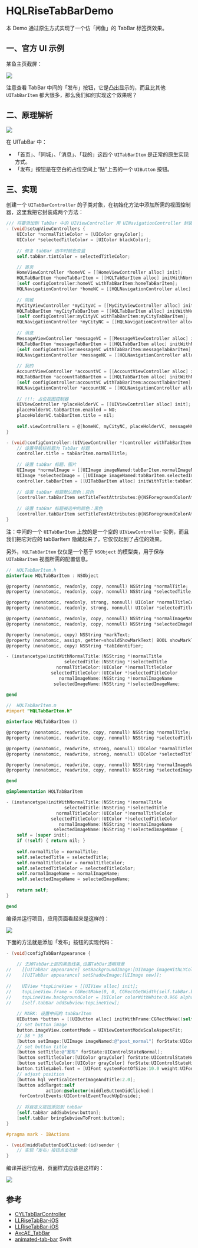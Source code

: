 # HQLRiseTabBarDemo
本 Demo 通过原生方式实现了一个仿「闲鱼」的 TabBar 标签页效果。

## 一、官方 UI 示例

某鱼主页截屏：

![](https://upload-images.jianshu.io/upload_images/2648731-72f2acd767a501be.jpeg?imageMogr2/auto-orient/strip%7CimageView2/2/w/300)

注意查看 TabBar 中间的「发布」按钮，它是凸出显示的，而且比其他 `UITabBarItem` 都大很多，那么我们如何实现这个效果呢？


## 二、原理解析

![](https://upload-images.jianshu.io/upload_images/2648731-4928e573deb0b7ae.png?imageMogr2/auto-orient/strip%7CimageView2/2/w/300)

在 UITabBar 中：

* 「首页」、「同城」、「消息」、「我的」这四个 `UITabBarItem` 是正常的原生实现方式。
* 「发布」按钮是在空白的占位空间上“贴”上去的一个 `UIButton` 按钮。


## 三、实现

创建一个 `UITabBarController` 的子类对象，在初始化方法中添加所需的视图控制器，这里我把它封装成两个方法：

```Objective-C
/// 将要添加到 TabBar 中的 UIViewController 用 UINavigationController 封装后再添加
- (void)setupViewControllers {
    UIColor *normalTitleColor = [UIColor grayColor];
    UIColor *selectedTitleColor = [UIColor blackColor];
    
    // 修复 tabBar 选中时颜色变蓝
    self.tabBar.tintColor = selectedTitleColor;

    // 首页
    HomeViewController *homeVC = [[HomeViewController alloc] init];
    HQLTabBarItem *homeTabBarItem = [[HQLTabBarItem alloc] initWithNormalTitle:@"首页" selectedTitle:@"首页" normalTitleColor:normalTitleColor selectedTitleColor:selectedTitleColor normalImageName:@"home_normal" selectedImageName:@"home_highlight"];
    [self configController:homeVC withTabBarItem:homeTabBarItem];
    HQLNavigationController *homeNC = [[HQLNavigationController alloc] initWithRootViewController:homeVC];
    
    // 同城
    MyCityViewController *myCityVC = [[MyCityViewController alloc] init];
    HQLTabBarItem *myCityTabBarItem = [[HQLTabBarItem alloc] initWithNormalTitle:@"同城" selectedTitle:@"同城" normalTitleColor:normalTitleColor selectedTitleColor:selectedTitleColor normalImageName:@"mycity_normal" selectedImageName:@"mycity_highlight"];
    [self configController:myCityVC withTabBarItem:myCityTabBarItem];
    HQLNavigationController *myCityNC = [[HQLNavigationController alloc] initWithRootViewController:myCityVC];
    
    // 消息
    MessageViewController *messageVC = [[MessageViewController alloc] init];
    HQLTabBarItem *messageTabBarItem = [[HQLTabBarItem alloc] initWithNormalTitle:@"消息" selectedTitle:@"消息" normalTitleColor:normalTitleColor selectedTitleColor:selectedTitleColor normalImageName:@"message_normal" selectedImageName:@"message_highlight"];
    [self configController:messageVC withTabBarItem:messageTabBarItem];
    HQLNavigationController *messageNC = [[HQLNavigationController alloc] initWithRootViewController:messageVC];
    
    // 我的
    AccountViewController *accountVC = [[AccountViewController alloc] init];
    HQLTabBarItem *accountTabBarItem = [[HQLTabBarItem alloc] initWithNormalTitle:@"我的" selectedTitle:@"消息" normalTitleColor:normalTitleColor selectedTitleColor:selectedTitleColor normalImageName:@"account_normal" selectedImageName:@"account_highlight"];
    [self configController:accountVC withTabBarItem:accountTabBarItem];
    HQLNavigationController *accountNC = [[HQLNavigationController alloc] initWithRootViewController:accountVC];
    
    // !!!: 占位视图控制器
    UIViewController *placeHolderVC = [[UIViewController alloc] init];
    placeHolderVC.tabBarItem.enabled = NO;
    placeHolderVC.tabBarItem.title = nil;
    
    self.viewControllers = @[homeNC, myCityNC, placeHolderVC, messageNC, accountNC];
}

- (void)configController:(UIViewController *)controller withTabBarItem:(HQLTabBarItem *)tabBarItem {
    // 设置导航栏标题为 TabBar 标题
    controller.title = tabBarItem.normalTitle;
    
    // 设置 tabBar 标题、图片
    UIImage *normalImage = [[UIImage imageNamed:tabBarItem.normalImageName] imageWithRenderingMode:UIImageRenderingModeAlwaysOriginal];
    UIImage *selectedImage = [[UIImage imageNamed:tabBarItem.selectedImageName] imageWithRenderingMode:UIImageRenderingModeAlwaysOriginal];
    controller.tabBarItem = [[UITabBarItem alloc] initWithTitle:tabBarItem.normalTitle image:normalImage selectedImage:selectedImage];
    
    // 设置 tabBar 标题默认颜色：灰色
    [controller.tabBarItem setTitleTextAttributes:@{NSForegroundColorAttributeName: tabBarItem.normalTitleColor} forState:UIControlStateNormal];
    
    // 设置 tabBar 标题被选中的颜色：黑色
    [controller.tabBarItem setTitleTextAttributes:@{NSForegroundColorAttributeName: tabBarItem.selectedTitleColor} forState:UIControlStateSelected];
}
```
注：中间的一个 `UITabBarItem` 上放的是一个空的 `UIViewController` 实例，而且我们把它对应的 tabBarItem 隐藏起来了，它仅仅起到了占位的效果。

另外，`HQLTabBarItem` 仅仅是一个基于 `NSObject` 的模型类，用于保存 `UITabBarItem` 视图所需的配置信息。

```Objective-C
//  HQLTabBarItem.h
@interface HQLTabBarItem : NSObject

@property (nonatomic, readonly, copy, nonnull) NSString *normalTitle;
@property (nonatomic, readonly, copy, nonnull) NSString *selectedTitle;

@property (nonatomic, readonly, strong, nonnull) UIColor *normalTitleColor;
@property (nonatomic, readonly, strong, nonnull) UIColor *selectedTitleColor;

@property (nonatomic, readonly, copy, nonnull) NSString *normalImageName;
@property (nonatomic, readonly, copy, nonnull) NSString *selectedImageName;

@property (nonatomic, copy) NSString *markText;
@property (nonatomic, assign, getter=shouldShowMarkText) BOOL showMarkText;
@property (nonatomic, copy) NSString *tabIdentifier;

- (instancetype)initWithNormalTitle:(NSString *)normalTitle
                      selectedTitle:(NSString *)selectedTitle
                   normalTitleColor:(UIColor *)normalTitleColor
                 selectedTitleColor:(UIColor *)selectedTitleColor
                    normalImageName:(NSString *)normalImageName
                  selectedImageName:(NSString *)selectedImageName;

@end
  
//  HQLTabBarItem.m
#import "HQLTabBarItem.h"

@interface HQLTabBarItem ()

@property (nonatomic, readwrite, copy, nonnull) NSString *normalTitle;
@property (nonatomic, readwrite, copy, nonnull) NSString *selectedTitle;

@property (nonatomic, readwrite, strong, nonnull) UIColor *normalTitleColor;
@property (nonatomic, readwrite, strong, nonnull) UIColor *selectedTitleColor;

@property (nonatomic, readwrite, copy, nonnull) NSString *normalImageName;
@property (nonatomic, readwrite, copy, nonnull) NSString *selectedImageName;

@end

@implementation HQLTabBarItem

- (instancetype)initWithNormalTitle:(NSString *)normalTitle
                      selectedTitle:(NSString *)selectedTitle
                   normalTitleColor:(UIColor *)normalTitleColor
                 selectedTitleColor:(UIColor *)selectedTitleColor
                    normalImageName:(NSString *)normalImageName
                  selectedImageName:(NSString *)selectedImageName {
    self = [super init];
    if (!self) { return nil; }
    
    self.normalTitle = normalTitle;
    self.selectedTitle = selectedTitle;
    self.normalTitleColor = normalTitleColor;
    self.selectedTitleColor = selectedTitleColor;
    self.normalImageName = normalImageName;
    self.selectedImageName = selectedImageName;
    
    return self;
}

@end
```

编译并运行项目，应用页面看起来是这样的：

![](https://tva1.sinaimg.cn/large/008eGmZEgy1gmuc698minj30g00hywfg.jpg)

下面的方法就是添加「发布」按钮的实现代码：

```Objective-C  
- (void)configTabBarAppearance {
    
    // 去掉TabBar上部的黑色线条,设置TabBar透明背景
//    [[UITabBar appearance] setBackgroundImage:[UIImage imageWithLYColor:[UIColor clearColor]]];
//    [[UITabBar appearance] setShadowImage:[UIImage new]];
        
//    UIView *topLineView = [[UIView alloc] init];
//    topLineView.frame = CGRectMake(0, 0, CGRectGetWidth(self.tabBar.bounds), 1);
//    topLineView.backgroundColor = [UIColor colorWithWhite:0.966 alpha:1.000];
//    [self.tabBar addSubview:topLineView];
    
    // MARK: 设置中间的 tabBarItem
    UIButton *button = [[UIButton alloc] initWithFrame:CGRectMake((self.tabBar.bounds.size.width - 55) / 2, self.tabBar.bounds.size.height - 88, 55, 100)];
    // set button image
    button.imageView.contentMode = UIViewContentModeScaleAspectFit;
    // 38 * 38
    [button setImage:[UIImage imageNamed:@"post_normal"] forState:UIControlStateNormal];
    // set button title
    [button setTitle:@"发布" forState:UIControlStateNormal];
    [button setTitleColor:[UIColor grayColor] forState:UIControlStateNormal];
    [button setTitleColor:[UIColor grayColor] forState:UIControlStateHighlighted];
    button.titleLabel.font = [UIFont systemFontOfSize:10.0 weight:UIFontWeightBold];
    // adjust position
    [button hql_verticalCenterImageAndTitle:2.0];
    [button addTarget:self
               action:@selector(middleButtonDidClicked:)
     forControlEvents:UIControlEventTouchUpInside];
    
    // 将自定义按钮添加到 tabBar
    [self.tabBar addSubview:button];
    [self.tabBar bringSubviewToFront:button];
}

#pragma mark - IBActions

- (void)middleButtonDidClicked:(id)sender {
    // 实现「发布」按钮点击功能
}
```

编译并运行应用，页面样式应该是这样的：

![](https://tva1.sinaimg.cn/large/008eGmZEgy1gmucc1y5e9j30g00ghq2x.jpg)

## 参考

* [CYLTabBarController](https://github.com/ChenYilong/CYLTabBarController)
* [LLRiseTabBar-iOS](https://github.com/NoCodeNoWife/LLRiseTabBar-iOS)
* [LLRiseTabBar-iOS](https://github.com/lianleven/LLRiseTabBar-iOS)
* [AxcAE_TabBar](https://github.com/axclogo/AxcAE_TabBar)
* [animated-tab-bar](https://github.com/Ramotion/animated-tab-bar) Swift